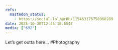 ```yaml
---
refs:
  mastodon_status:
    - https://social.lol/@r0b/115463176758960289
date: 2025-10-30T12:44:18.654Z
media: ["692"]
---
```


Let’s get outta here… #Photography
